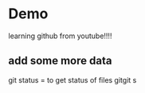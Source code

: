 # Demo

learning github from youtube!!!!


## add some more data
 
 git status = to get status of files
 gitgit s